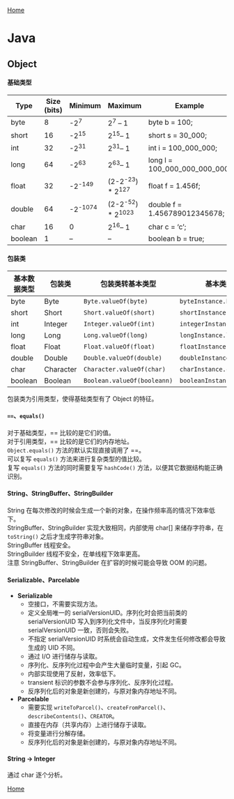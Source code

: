 [Home](../../README.md)  

# Java  

## Object  

#### 基础类型  

Type | Size (bits) | Minimum | Maximum | Example  
-- | -- | -- | -- | --
byte | 8 | -2<sup>7</sup> | 2<sup>7</sup> – 1 | byte b = 100;  
short | 16 | -2<sup>15</sup> | 2<sup>15</sup>– 1 | short s = 30_000;  
int | 32 | -2<sup>31</sup> | 2<sup>31</sup>– 1 | int i = 100_000_000;  
long | 64 | -2<sup>63</sup> | 2<sup>63</sup>– 1 | long l = 100_000_000_000_000;  
float | 32 | -2<sup>-149</sup> | (2-2<sup>-23</sup>) * 2<sup>127</sup> | float f = 1.456f;  
double | 64 | -2<sup>-1074</sup> | (2-2<sup>-52</sup>) * 2<sup>1023</sup> | double f = 1.456789012345678;  
char | 16 | 0 | 2<sup>16</sup>– 1 | char c = ‘c’;  
boolean | 1 | – | – | boolean b = true;  

#### 包装类  

基本数据类型 | 包装类 | 包装类转基本类型 | 基本类型转包装类  
-- | -- | -- | --
byte | Byte | `Byte.valueOf(byte)` | `byteInstance.byteValue()`  
short | Short | `Short.valueOf(short)` | `shortInstance.shortValue()`  
int | Integer | `Integer.valueOf(int)` | `integerInstance.intValue()`  
long | Long | `Long.valueOf(long)` | `longInstance.longValue()`  
float | Float | `Float.valueOf(float)` | `floatInstance.floatValue()`  
double | Double | `Double.valueOf(double)` | `doubleInstance.doubleValue()`  
char | Character | `Character.valueOf(char)` | `charInstance.charValue()`  
boolean | Boolean | `Boolean.valueOf(booleann)` | `booleanInstance.booleanValue()`  

包装类为引用类型，使得基础类型有了 Object 的特征。  

#### `==`、`equals()`  

对于基础类型，== 比较的是它们的值。  
对于引用类型，== 比较的是它们的内存地址。  
`Object.equals()` 方法的默认实现直接调用了 ==。  
可以复写 `equals()` 方法来进行复杂类型的值比较。  
复写 `equals()` 方法的同时需要复写 `hashCode()` 方法，以便其它数据结构能正确识别。  

#### String、StringBuffer、StringBuilder  

String 在每次修改的时候会生成一个新的对象，在操作频率高的情况下效率低下。  
StringBuffer、StringBuilder 实现大致相同，内部使用 char[] 来储存字符串，在 `toString()` 之后才生成字符串对象。  
StringBuffer 线程安全。  
StringBuilder 线程不安全，在单线程下效率更高。  
注意 StringBuffer、StringBuilder 在扩容的时候可能会导致 OOM 的问题。  

#### Serializable、Parcelable  

- **Serializable**  
    - 空接口，不需要实现方法。  
    - 定义全局唯一的 serialVersionUID。序列化时会把当前类的 serialVersionUID 写入到序列化文件中，当反序列化时需要 serialVersionUID 一致，否则会失败。  
    - 不指定 serialVersionUID 时系统会自动生成，文件发生任何修改都会导致生成的 UID 不同。  
    - 通过 I/O 进行储存与读取。  
    - 序列化、反序列化过程中会产生大量临时变量，引起 GC。  
    - 内部实现使用了反射，效率低下。  
    - transient 标识的参数不会参与序列化、反序列化过程。  
    - 反序列化后的对象是新创建的，与原对象内存地址不同。  
- **Parcelable**  
    - 需要实现 `writeToParcel()`、`createFromParcel()`、`describeContents()`、`CREATOR`。  
    - 直接在内存（共享内存）上进行储存于读取。  
    - 将变量进行分解存储。  
    - 反序列化后的对象是新创建的，与原对象内存地址不同。  

#### String → Integer  

通过 char 逐个分析。  

[Home](../../README.md)  